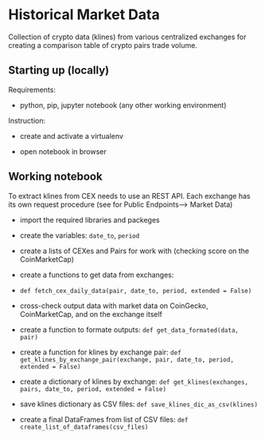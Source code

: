 # Historical Market Data

Collection of crypto data (klines) from various centralized exchanges for creating a comparison table of crypto pairs trade volume.

## Starting up (locally)

Requirements:

* python, pip, jupyter notebook (any other working environment)

Instruction:

* create and activate a virtualenv

* open notebook in browser

## Working notebook

To extract klines from CEX needs to use an REST API. Each exchange has its own request procedure (see for Public Endpoints--> Market Data)

* import the required libraries and packeges

* create the variables:
 `date_to`,
 `period`

* create a lists of CEXes and Pairs for work with (checking score on the CoinMarketCap)

* create a functions to get data from exchanges:

* `def fetch_cex_daily_data(pair, date_to, period, extended = False)`
* cross-check output data with market data on CoinGecko, CoinMarketCap, and on the exchange itself

* create a function to formate outputs:
`def get_data_formated(data, pair)`

* create a function for klines by exchange pair:
`def get_klines_by_exchange_pair(exchange, pair, date_to, period, extended = False)`

* create a dictionary of klines by exchange:
`def get_klines(exchanges, pairs, date_to, period, extended = False)`

* save klines dictionary as CSV files:
`def save_klines_dic_as_csv(klines)`

* create a final DataFrames from list of CSV files:
`def create_list_of_dataframes(csv_files)`
